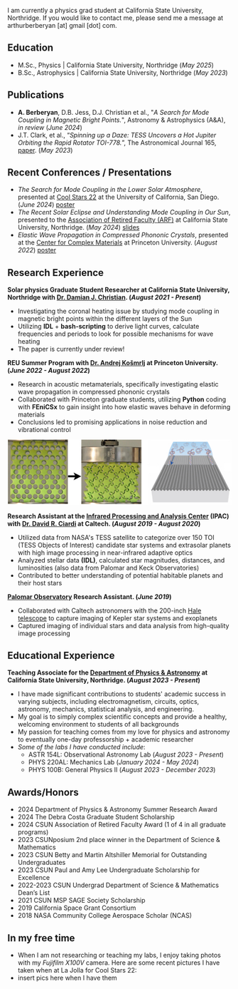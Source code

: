 I am currently a physics grad student at California State University, Northridge. If you would like to contact me, please send me a message at arthurberberyan [at] gmail [dot] com.

## Education
- M.Sc., Physics | California State University, Northridge (_May 2025_)
- B.Sc., Astrophysics | California State University, Northridge (_May 2023_)

## Publications
- **A. Berberyan**, D.B. Jess, D.J. Christian et al., "_A Search for Mode Coupling in Magnetic Bright Points._", Astronomy & Astrophysics (A&A), _in review_ (_June 2024_)
- J.T. Clark, et al., “_Spinning up a Daze: TESS Uncovers a Hot Jupiter Orbiting the Rapid Rotator TOI-778._”, The Astronomical Journal 165, [paper](https://iopscience.iop.org/article/10.3847/1538-3881/acc3a0). (_May 2023_) 

## Recent Conferences / Presentations 
- _The Search for Mode Coupling in the Lower Solar Atmosphere_, presented at [Cool Stars 22](https://coolstars22.github.io/) at the University of California, San Diego. (_June 2024_) [poster](https://drive.google.com/file/d/17lu4VqiTQlsk6I2dMnnmLVEOOdtdBhie/view?usp=sharing)
- _The Recent Solar Eclipse and Understanding Mode Coupling in Our Sun_, presented to the [Association of Retired Faculty (ARF)](https://www.csun.edu/arf/purpose.html) at California State University, Northridge. (_May 2024_) [slides](https://drive.google.com/file/d/1gBM_U1_KMa__Pno8-_ByjQKU6aff2yMo/view?usp=sharing)
- _Elastic Wave Propagation in Compressed Phononic Crystals_, presented at the [Center for Complex Materials](https://pccm.princeton.edu/) at Princeton University. (_August 2022_) [poster](https://drive.google.com/file/d/1zIn6Jd-08JxAgyeDPFpY2Xki72a9HxLn/view?usp=sharing)

## Research Experience 
**Solar physics Graduate Student Researcher at California State University, Northridge with [Dr. Damian J. Christian](https://academics.csun.edu/faculty/damian.christian). (_August 2021 - Present_)**
- Investigating the coronal heating issue by studying mode coupling in magnetic bright points within the different layers of the Sun
- Utilizing **IDL** + **bash-scripting** to derive light curves, calculate frequencies and periods to look for possible mechanisms for wave heating
- The paper is currently under review!

**REU Summer Program with [Dr. Andrej Košmrlj](https://www.princeton.edu/~akosmrlj/) at Princeton University. (_June 2022 - August 2022_)**
- Research in acoustic metamaterials, specifically investigating elastic wave propagation in compressed phononic crystals
- Collaborated with Princeton graduate students, utilizing **Python** coding with **FEniCSx** to gain insight into how elastic waves behave in deforming materials
- Conclusions led to promising applications in noise reduction and vibrational control

![Metamaterials](/assets/img/metamaterials.jpeg)

**Research Assistant at the [Infrared Processing and Analysis Center](https://www.ipac.caltech.edu/) (IPAC) with [Dr. David R. Ciardi](https://web.ipac.caltech.edu/staff/ciardi/) at Caltech. (_August 2019 - August 2020_)**
- Utilized data from NASA's TESS satellite to categorize over 150 TOI (TESS Objects of Interest) candidate star systems and extrasolar planets with high image processing in near-infrared adaptive optics
- Analyzed stellar data **(IDL)**, calculated star magnitudes, distances, and luminosities (also data from Palomar and Keck Observatories)
- Contributed to better understanding of potential habitable planets and their host stars

**[Palomar Observatory](https://sites.astro.caltech.edu/palomar/homepage.html) Research Assistant. (_June 2019_)**
- Collaborated with Caltech astronomers with the 200-inch [Hale telescope](https://sites.astro.caltech.edu/palomar/about/telescopes/hale.html) to capture imaging of Kepler star systems and exoplanets
- Captured imaging of individual stars and data analysis from high-quality image processing

## Educational Experience 
**Teaching Associate for the [Department of Physics & Astronomy](https://w2.csun.edu/science-mathematics/physics-astronomy) at California State University, Northridge. (_August 2023 - Present_)**
- I have made significant contributions to students' academic success in varying subjects, including electromagnetism, circuits, optics, astronomy, mechanics, statistical analysis, and engineering.
- My goal is to simply complex scientific concepts and provide a healthy, welcoming environment to students of all backgrounds
- My passion for teaching comes from my love for physics and astronomy to eventually one-day professorship + academic researcher
- _Some of the labs I have conducted include_:
  - ASTR 154L: Observational Astronomy Lab (_August 2023 - Present_)
  - PHYS 220AL: Mechanics Lab (_January 2024 - May 2024_)
  - PHYS 100B: General Physics II (_August 2023 - December 2023_)

## Awards/Honors
- 2024 Department of Physics & Astronomy Summer Research Award
- 2024 The Debra Costa Graduate Student Scholarship
- 2024 CSUN Association of Retired Faculty Award (1 of 4 in all graduate programs)
- 2023 CSUNposium 2nd place winner in the Department of Science & Mathematics
- 2023 CSUN Betty and Martin Altshiller Memorial for Outstanding Undergraduates
- 2023 CSUN Paul and Amy Lee Undergraduate Scholarship for Excellence
- 2022-2023 CSUN Undergrad Department of Science & Mathematics Dean’s List
- 2021 CSUN MSP SAGE Society Scholarship
- 2019 California Space Grant Consortium
- 2018 NASA Community College Aerospace Scholar (NCAS)

## In my free time
- When I am not researching or teaching my labs, I enjoy taking photos with my _Fujifilm X100V_ camera. Here are some recent pictures I have taken when at La Jolla for Cool Stars 22:
- insert pics here when I have them
